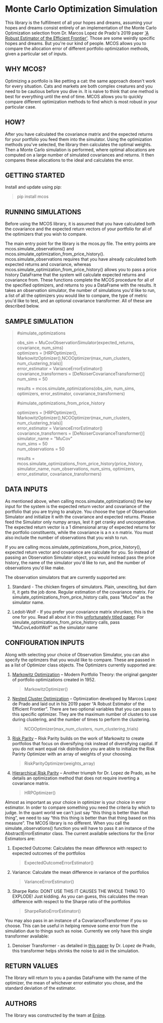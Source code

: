 # Monte Carlo Optimization Simulation

This library is the fulfillment of all your hopes and dreams, assuming your hopes and dreams consist entirely of an implementation of the Monte Carlo Optimization selection from Dr. Marcos Lopez de Prado's 2019 paper ['A Robust Estimator of the Efficient Frontier'](https://poseidon01.ssrn.com/delivery.php?ID=560120086072067000023119067087001005063062020029025039112121114081030090076000064068060031127103104029043093066122064093066123051020006028053100121067093122114073005020005127087082126007008124024106088066094097086072096024113073076127127015020000085&EXT=pdf). Those are some weirdly specific hopes and dreams. But you're our kind of people. MCOS allows you to compare the allocation error of different portfolio optimization methods, given a particular set of inputs. 


## WHY MCOS?

Optimizing a portfolio is like petting a cat: the same approach doesn't work for every situation. Cats and markets are both complex creatures and you need to be cautious before you dive in. It is naive to think that one method is best for everything until the end of time. MCOS allows you to quickly compare different optimization methods to find which is most robust in your particular case.

## HOW?

After you have calculated the covariance matrix and the expected returns for your portfolio you feed them into the simulator. Using the optimization methods you've selected, the library then calculates the optimal weights. Then a Monte Carlo simulation is performed, where optimal allocations are computed on a large number of simulated covariances and returns. It then compares these allocations to the ideal and calculates the error. 


## GETTING STARTED

Install and update using pip:
> pip install mcos

## RUNNING SIMULATIONS

Before using the MCOS library, it is assumed that you have calculated both the covariance and the expected return vectors of your portfolio for all of the optimizers that you wish to compare. 

The main entry point for the library is the mcos.py file. The entry points are mcos.simulate_observations() and mcos.simulate_optimization_from_price_history(). mcos.simulate_observations requires that you have already calculated both expected returns and covariance, whereas mcos.simulate_optimization_from_price_history() allows you to pass a price history DataFrame that the system will calculate expected returns and covariance from. These functions complete the MCOS procedure for all of the specified optimizers, and returns to you a DataFrame with the results. It takes an observation simulator, the number of simulations you'd like to run, a list of all the optimizers you would like to compare, the type of metric you'd like to test, and an optional covariance transformer. All of these are described below. 

## SAMPLE SIMULATION

> #simulate_optimizations
>
> obs_sim = MuCovObservationSimulator(expected_returns, covariance, num_sims)  
> optimizers = [HRPOptimizer(), MarkowitzOptimizer(),NCOOptimizer(max_num_clusters, num_clustering_trials)]   
> error_estimator = VarianceErrorEstimator()  
> covariance_transformers = [DeNoiserCovarianceTransformer()]  
> num_sims = 50  
>    
> results = mcos.simulate_optimizations(obs_sim, num_sims, optimizers, error_estimator, covariance_transformers)  


> #simulate_optimizations_from_price_history
>
> optimizers = [HRPOptimizer(), MarkowitzOptimizer(),NCOOptimizer(max_num_clusters, num_clustering_trials)]   
> error_estimator = VarianceErrorEstimator()  
> covariance_transformers = [DeNoiserCovarianceTransformer()]         
> simulator_name = "MuCov"  
> num_sims = 50  
> num_observations = 50  
>   
> results = mcos.simulate_optimizations_from_price_history(price_history, simulator_name, num_observations, num_sims, optimizers, error_estimator, covariance_transformers)  


## DATA INPUTS

As mentioned above, when calling mcos.simulate_optimizations() the key input for the system is the expected return vector and covariance of the portfolio that you are trying to analyze. You choose the type of Observation Simulator and initialize it with the covariance and expected returns. Please feed the Simulator only numpy arrays, lest it get cranky and uncooperative. The expected return vector is a 1 dimensional array of expected returns for the portfolio constituents, while the covariance is a n x n matrix. You must also include the number of observations that you wish to run.


If you are calling mcos.simulate_optimizations_from_price_history(), expected return vector and covariance are calculate for you. So instead of passing an Observation Simulator object, you would instead pass the price history, the name of the simulator you'd like to run, and the number of observations you'd like make. 

The observation simulators that are currently supported are:

1. Standard - The chicken fingers of simulators. Plain, unexciting, but darn it, it gets the job done. Regular estimation of the covariance matrix. For simulate_optimizations_from_price_history calls, pass "MuCov" as the simulator name. 

2. Ledoit-Wolf - If you prefer your covariance matrix shrunken, this is the one for you. Read all about it in this [unfortunately titled paper](http://www.ledoit.net/honey.pdf). For simulate_optimizations_from_price_history calls, pass "MuCovLedoitWolf" as the simulator name
  


## CONFIGURATION INPUTS

Along with selecting your choice of  Observation Simulator, you can also specify the optimzers that you would like to compare. These are passed in as a list of Optimizer class objects. The Optimizers currently supported are: 

1. [Markowitz Optimization](https://www.math.ust.hk/~maykwok/courses/ma362/07F/markowitz_JF.pdf) – Modern Portfolio Theory: the original gangster of portfolio optimizations created in 1952.

   > MarkowitzOptimizer()

2. [Nested Cluster Optimization](https://poseidon01.ssrn.com/delivery.php?ID=560120086072067000023119067087001005063062020029025039112121114081030090076000064068060031127103104029043093066122064093066123051020006028053100121067093122114073005020005127087082126007008124024106088066094097086072096024113073076127127015020000085&EXT=pdf) – Optimization developed by Marcos Lopez de Prado and laid out in his 2019 paper “A Robust Estimator of the Efficient Frontier”. There are two optional variables that you can pass to this specific optimizer. They are the maximum number of clusters to use during clustering, and the number of times to perform the clustering.  

   > NCOOptimizer(max_num_clusters, num_clustering_trials)

3. [Risk Parity](https://www.investopedia.com/terms/r/risk-parity.asp) – Risk Parity builds on the work of Markowitz to create portfolios that focus on diversifying risk instead of diversifying capital. If you do not want equal risk distribution you are able to initialize the Risk Parirty Optimizer with an array of weights of your choosing.

   >RiskParityOptimizer(weights_array)

4. [Hierarchical Risk Parity](http://620116007095114078106074071067113067035074090016037034077026115100120002078005085068098110016004116055039007017120016108004066098025029084039103017090030002008062017046068083006008123089028103069080108004112123027095076096004125124115092064072087/) – Another triumph for Dr. Lopez de Prado, as he details an optimization method that does not require inverting a covariance matrix. 

   > HRPOptimizer()

Almost as important as your choice in optimizer is your choice in error estimator. In order to compare something you need the criteria by which to judge. In the quant world we can't just say “this thing is better than that thing”, we need to say “this this thing is better than that thing based on this measure”. The MCOS library is no different. When you call the simulate_observations() function you will have to pass it an instance of the AbstractErrorEstimator class. The current available selections for the Error Estimators are:

1. Expected Outcome: Calculates the mean difference with respect to expected outcomes of the portfolios
    > ExpectedOutcomeErrorEstimator()
2. Variance: Calculate the mean difference in variance of the portfolios
    > VarianceErrorEstimator()
3. Sharpe Ratio: DONT USE THIS IT CAUSES THE WHOLE THING TO EXPLODE! Just kidding. As you can guess, this calculates the mean difference with respect to the Sharpe ratio of the portfolios
    > SharpeRatioErrorEstimator()

You may also pass in an instance of a CovarianceTransformer if you so choose. This can be useful in helping remove some error from the simulation due to things such as noise. Currently we only have this single transformer available:  

1. Denoiser Transformer - as detailed in [this paper](https://poseidon01.ssrn.com/delivery.php?ID=489024064102117109091077096101101064027075072041043035077073019004118011104120069072123098043034107058119101127077107089081076059012026078015006095118070112111086032085044067091079116085069123114124013083086031102022097077123007004068111066094003118&EXT=pdf) by Dr. Lopez de Prado, this transformer helps shrinks the noise to aid in the simulation. 

## RETURN VALUES

The library will return to you a pandas DataFrame with the name of the optimizer, the mean of whichever error estimator you chose, and the standard deviation of the estimator. 

## AUTHORS

The library was constructed by the team at [Enjine](http://www.enjine.com).
